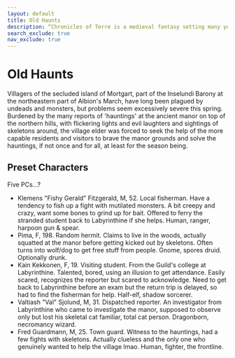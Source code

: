 ```yaml
---
layout: default
title: Old Haunts
description: “Chronicles of Terre is a medieval fantasy setting many years in the writing.”
search_exclude: true
nav_exclude: true
---
```


# Old Haunts

Villagers of the secluded island of Mortgart, part of the Inselundi Barony at the northeastern part of Albion's March, have long been plagued by undeads and monsters, but problems seem excessively severe this spring. Burdened by the many reports of 'hauntings' at the ancient manor on top of the northern hills, with flickering lights and evil laughters and sightings of skeletons around, the village elder was forced to seek the help of the more capable residents and visitors to brave the manor grounds and solve the hauntings, if not once and for all, at least for the season being.

## Preset Characters

Five PCs...?

- Klemens "Fishy Gerald" Fitzgerald, M, 52. Local fisherman. Have a tendency to fish up a fight with mutilated monsters. A bit creepy and crazy, want some bones to grind up for bait. Offered to ferry the stranded student back to Labyrinthine if she helps. Human, ranger, harpoon gun & spear.
- Pima, F, 198. Random hermit. Claims to live in the woods, actually squatted at the manor before getting kicked out by skeletons. Often turns into wolf/dog to get free stuff from people. Gnome, spores druid. Optionally drunk.
- Kain Kekkonen, F, 19. Visiting student. From the Guild's college at Labyrinthine. Talented, bored, using an illusion to get attendance. Easily scared, recognizes the reporter but scared to acknowledge. Need to get back to Labyrinthine before an exam but the return trip is delayed, so had to find the fisherman for help. Half-elf, shadow sorcerer.
- Valtiash "Val" Sjolund, M, 31. Dispatched reporter. An investigator from Labyrinthine who came to investigate the manor, supposed to observe only but lost his skeletal cat familiar, total cat person. Dragonborn, necromancy wizard.
- Fred Guardmann, M, 25. Town guard. Witness to the hauntings, had a few fights with skeletons. Actually clueless and the only one who genuinely wanted to help the village lmao. Human, fighter, the frontline.